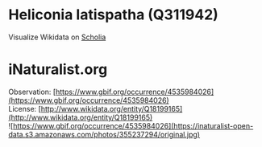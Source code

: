 
Heliconia latispatha (Q311942)
==============================
  
Visualize Wikidata on [Scholia](https://scholia.toolforge.org/taxon/Q311942)
# iNaturalist.org
  
Observation: [https://www.gbif.org/occurrence/4535984026](https://www.gbif.org/occurrence/4535984026)  
License: [http://www.wikidata.org/entity/Q18199165](http://www.wikidata.org/entity/Q18199165)  
![https://www.gbif.org/occurrence/4535984026](https://inaturalist-open-data.s3.amazonaws.com/photos/355237294/original.jpg)
